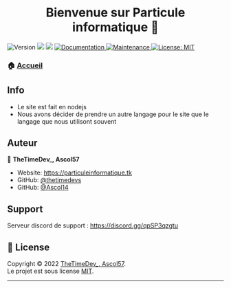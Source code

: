 <h1 align="center">Bienvenue sur Particule informatique 👋</h1>
<p>
  <img alt="Version" src="https://img.shields.io/badge/version-1.0.0-blue.svg?cacheSeconds=2592000" />
  <img src="https://img.shields.io/badge/npm-%3E%3D5.5.0-blue.svg" />
  <img src="https://img.shields.io/badge/node-%3E%3D9.3.0-blue.svg" />
  <a href="https://github.com/Particule-Informatique/.github/#readme" target="_blank">
    <img alt="Documentation" src="https://img.shields.io/badge/documentation-yes-brightgreen.svg" />
  </a>
  <a href="https://github.com/Particule-Informatique/.github/graphs/commit-activity" target="_blank">
    <img alt="Maintenance" src="https://img.shields.io/badge/Maintained%3F-yes-green.svg" />
  </a>
  <a href="https://github.com/Particule-Informatique/.github/master/LICENSE" target="_blank">
    <img alt="License: MIT" src="https://img.shields.io/github/license/thetimedevs/Particule informatique" />
  </a>
</p>


### 🏠 [Accueil](https://particleinformatique.tk)

## Info

- Le site est fait en nodejs
- Nous avons décider de prendre un autre langage pour le site que le langage que nous utilisont souvent

## Auteur

👤 **TheTimeDev_, Ascol57**

* Website: https://particuleinformatique.tk
* GitHub: [@thetimedevs](https://github.com/thetimedevs)
* GitHub: [@Ascol14](https://github.com/Ascol14)

## Support

Serveur discord de support : https://discord.gg/qpSP3qzgtu

## 📝 License

Copyright © 2022 [TheTimeDev_, Ascol57](https://github.com/Particule-Informatique).<br />
Le projet est sous license [MIT](https://github.com/Particule-Informatique/.github/blob/master/LICENSE).

***
